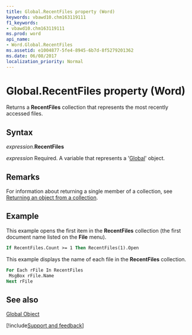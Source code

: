 ```yaml
---
title: Global.RecentFiles property (Word)
keywords: vbawd10.chm163119111
f1_keywords:
- vbawd10.chm163119111
ms.prod: word
api_name:
- Word.Global.RecentFiles
ms.assetid: e1004877-5fe4-8945-6b7d-8f5279201362
ms.date: 06/08/2017
localization_priority: Normal
---
```



# Global.RecentFiles property (Word)

Returns a  **RecentFiles** collection that represents the most recently accessed files.


## Syntax

_expression_.**RecentFiles**

_expression_ Required. A variable that represents a '[Global](Word.Global.md)' object.


## Remarks

For information about returning a single member of a collection, see [Returning an object from a collection](../word/Concepts/Miscellaneous/returning-an-object-from-a-collection-word.md).


## Example

This example opens the first item in the  **RecentFiles** collection (the first document name listed on the **File** menu).


```vb
If RecentFiles.Count >= 1 Then RecentFiles(1).Open
```

This example displays the name of each file in the  **RecentFiles** collection.




```vb
For Each rFile In RecentFiles 
 MsgBox rFile.Name 
Next rFile
```


## See also


[Global Object](Word.Global.md)

[!include[Support and feedback](~/includes/feedback-boilerplate.md)]